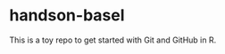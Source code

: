 # handson-basel

<!-- badges: start -->
<!-- badges: end -->

This is a toy repo to get started with Git and GitHub in R.

